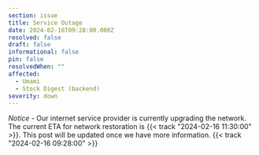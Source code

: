 ```yaml
---
section: issue
title: Service Outage
date: 2024-02-16T09:28:00.000Z
resolved: false
draft: false
informational: false
pin: false
resolvedWhen: ""
affected:
  - Umami
  - Stock Digest (backend)
severity: down
---
```

*Notice* - Our internet service provider is currently upgrading the network. The current ETA for network restoration is {{< track "2024-02-16 11:30:00" >}}. This post will be updated once we have more information. {{< track "2024-02-16 09:28:00" >}}